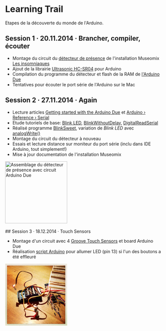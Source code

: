 # Learning Trail

Etapes de la découverte du monde de l'Arduino.

## Session 1 · 20.11.2014 · Brancher, compiler, écouter

* Montage du circuit du [détecteur de présence](https://github.com/MuseomixLeman/Equipe-6/tree/master/code/detecteur-presence) de l'installation Museomix [Les insomniaques](https://github.com/MuseomixLeman/Equipe-6)
* Ajout de la librairie [Ultrasonic HC-SR04](https://github.com/daijo/ArduinoLibraries) pour Arduino
* Compilation du programme du détecteur et flash de la RAM de [l'Arduino Due](http://arduino.cc/en/pmwiki.php?n=Main/ArduinoBoardDue)
* Tentatives pour écouter le port série de l'Arduino sur le Mac

## Session 2 · 27.11.2014 · Again

* Lecture articles [Getting started with the Arduino Due](http://arduino.cc/en/pmwiki.php?n=Guide/ArduinoDue) et [Arduino › Reference › Serial](http://arduino.cc/en/Reference/Serial)
* Etude tutoriels de base: [Blink LED](http://arduino.cc/en/Tutorial/Blink), [BlinkWithoutDelay](http://arduino.cc/en/Tutorial/BlinkWithoutDelay), [DigitalReadSerial](http://arduino.cc/en/Tutorial/DigitalReadSerial)
* Réalisé programme [BlinkSweet](sketches/blinkSweet/blinkSweet.ino), variation de _Blink LED_ avec [analogWrite()](http://arduino.cc/en/Reference/analogWrite)
* Montage du circuit du détecteur à nouveau
* Essais et lecture distance sur moniteur du port série (inclu dans IDE Arduino, tout simplement!)
* Mise à jour documentation de l'installation Museomix

<img src="https://github.com/MuseomixLeman/Equipe-6/blob/master/images/IMG_6322.JPG" height="200" width="200" title="Assemblage du détecteur de présence avec circuit Arduino Due"/>

## Session 3 · 18.12.2014 · Touch Sensors

* Montage d'un circuit avec 4 [Groove Touch Sensors](http://www.seeedstudio.com/wiki/Grove_-_Touch_Sensor) et board Arduino Due
* Réalisation [script Arduino](sketches/touchSensors/touchSensors.ino) pour allumer LED (pin 13) si l'un des boutons a été effleuré

<img src="images/IMG_6444.jpg" height="200" width="200" title="Assemblage circuit Arduino Due et Groove Touch Sensors"/>
